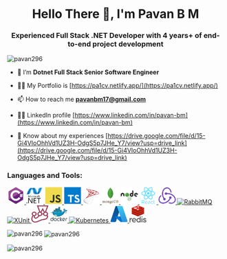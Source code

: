 <h1 align="center">Hello There 👋, I'm Pavan B M</h1>
<h3 align="center">Experienced Full Stack .NET Developer with 4 years+ of end-to-end project development</h3>

<p align="left"> <img src="https://komarev.com/ghpvc/?username=pavan296&label=Profile%20views&color=0e75b6&style=flat" alt="pavan296" /> </p>

- 🌱 I’m **Dotnet Full Stack Senior Software Engineer**

- 👨‍💻 My Portfolio is [https://pa1cv.netlify.app/](https://pa1cv.netlify.app/)

- 📫 How to reach me **pavanbm17@gmail.com**

- 👨‍💻 LinkedIn profile [https://www.linkedin.com/in/pavan-bm](https://www.linkedin.com/in/pavan-bm)
  
- 📄 Know about my experiences [https://drive.google.com/file/d/15-Gi4VIoOhhVd1UZ3H-OdgS5p7JHe_Y7/view?usp=drive_link](https://drive.google.com/file/d/15-Gi4VIoOhhVd1UZ3H-OdgS5p7JHe_Y7/view?usp=drive_link)


<p align="left">
</p>

<h3 align="left">Languages and Tools:</h3>
<p align="left"> 
  <a href="https://docs.microsoft.com/en-us/dotnet/csharp/" target="_blank" rel="noreferrer"> 
    <img src="https://raw.githubusercontent.com/devicons/devicon/master/icons/csharp/csharp-original.svg" alt="csharp" width="40" height="40"/> 
  </a>
  
  <a href="https://dotnet.microsoft.com/apps/aspnet" target="_blank" rel="noreferrer"> 
    <img src="https://raw.githubusercontent.com/devicons/devicon/master/icons/dot-net/dot-net-original-wordmark.svg" alt="ASP.NET Core" width="40" height="40"/> 
  </a>
  <a href="https://www.javascript.com/" target="_blank" rel="noreferrer"> 
    <img src="https://raw.githubusercontent.com/devicons/devicon/master/icons/javascript/javascript-original.svg" alt="javascript" width="40" height="40"/> 
  </a>
  <a href="https://www.typescriptlang.org/" target="_blank" rel="noreferrer"> 
    <img src="https://raw.githubusercontent.com/devicons/devicon/master/icons/typescript/typescript-original.svg" alt="typescript" width="40" height="40"/> 
  </a>
  <a href="https://www.microsoft.com/en-us/sql-server" target="_blank" rel="noreferrer"> 
    <img src="https://raw.githubusercontent.com/devicons/devicon/master/icons/microsoftsqlserver/microsoftsqlserver-original.svg" alt="MSSQL" width="40" height="40"/> 
  </a>
  <a href="https://www.mongodb.com/" target="_blank" rel="noreferrer"> 
    <img src="https://raw.githubusercontent.com/devicons/devicon/master/icons/mongodb/mongodb-original-wordmark.svg" alt="NoSQL" width="40" height="40"/> 
  </a>
  <a href="https://nodejs.org" target="_blank" rel="noreferrer"> 
    <img src="https://raw.githubusercontent.com/devicons/devicon/master/icons/nodejs/nodejs-original-wordmark.svg" alt="nodejs" width="40" height="40"/> 
  </a>
  <a href="https://reactjs.org/" target="_blank" rel="noreferrer"> 
    <img src="https://raw.githubusercontent.com/devicons/devicon/master/icons/react/react-original-wordmark.svg" alt="react" width="40" height="40"/> 
  </a>
  <a href="https://redux.js.org/" target="_blank" rel="noreferrer"> 
    <img src="https://raw.githubusercontent.com/devicons/devicon/master/icons/redux/redux-original.svg" alt="redux" width="40" height="40"/> 
  </a>
  <a href="https://www.rabbitmq.com/" target="_blank" rel="noreferrer"> 
    <img src="https://www.vectorlogo.zone/logos/rabbitmq/rabbitmq-icon.svg" alt="RabbitMQ" width="40" height="40"/> 
  </a>
  <a href="https://xunit.net/" target="_blank" rel="noreferrer"> 
    <img src="https://avatars.githubusercontent.com/u/2154097?s=200&v=4" alt="XUnit" width="40" height="40"/> 
  </a>
  <a href="https://jestjs.io/" target="_blank" rel="noreferrer"> 
    <img src="https://raw.githubusercontent.com/devicons/devicon/master/icons/jest/jest-plain.svg" alt="jest" width="40" height="40"/> 
  </a>
  
 
  
  <a href="https://www.docker.com/" target="_blank" rel="noreferrer"> 
    <img src="https://raw.githubusercontent.com/devicons/devicon/master/icons/docker/docker-original-wordmark.svg" alt="Docker" width="40" height="40"/> 
  </a>
  <a href="https://kubernetes.io/" target="_blank" rel="noreferrer"> 
    <img src="https://www.vectorlogo.zone/logos/kubernetes/kubernetes-icon.svg" alt="Kubernetes" width="40" height="40"/> 
  </a>
  <a href="https://azure.microsoft.com/en-us/services/devops/" target="_blank" rel="noreferrer"> 
    <img src="https://raw.githubusercontent.com/devicons/devicon/master/icons/azure/azure-original.svg" alt="Azure DevOps" width="40" height="40"/> 
  </a>
  
  <a href="https://redis.io/" target="_blank" rel="noreferrer"> 
    <img src="https://raw.githubusercontent.com/devicons/devicon/master/icons/redis/redis-original-wordmark.svg" alt="Redis Caching" width="40" height="40"/> 
  </a>
 
</p>




<p><img align="left" src="https://github-readme-stats.vercel.app/api/top-langs?username=pavan296&show_icons=true&locale=en&layout=compact" alt="pavan296" /></p>

<p>&nbsp;<img align="center" src="https://github-readme-stats.vercel.app/api?username=pavan296&show_icons=true&locale=en" alt="pavan296" /></p>

<p><img align="center" src="https://github-readme-streak-stats.herokuapp.com/?user=pavan296&" alt="pavan296" /></p>
